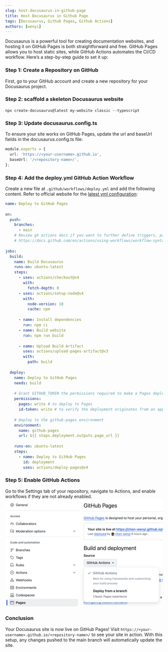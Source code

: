 ```yaml
---
slug: host-docusaurus-in-github-page
title: Host Docusaurus in Github Page
tags: [Docusaurus, Github Pages, Github Actions]
authors: [wenyi]
---
```


Docusaurus is a powerful tool for creating documentation websites, and hosting it on GitHub Pages is both straightforward and free. GitHub Pages allows you to host static sites, while GitHub Actions automates the CI/CD workflow. Here’s a step-by-step guide to set it up:

<!-- truncate -->

### Step 1: Create a Repository on GitHub

First, go to your GitHub account and create a new repository for your Docusaurus project.


### Step 2: scaffold a skeleton Docusaurus website

`npx create-docusaurus@latest my-website classic --typescript`

### Step 3: Update docusaurus.config.ts

To ensure your site works on GitHub Pages, update the url and baseUrl fields in the docusaurus.config.ts file:

```typescript
module.exports = {
  url: 'https://<your-username>.github.io',
  baseUrl: '/<repository-name>/',
};

```

### Step 4: Add the deploy.yml GitHub Action Workflow

Create a new file at `.github/workflows/deploy.yml` and add the following content. Refer to official website for the [latest yml configuration](https://docusaurus.io/docs/deployment#triggering-deployment-with-github-actions):

```yml title=".github/workflows/deploy.yml"
name: Deploy to GitHub Pages

on:
  push:
    branches:
      - main
    # Review gh actions docs if you want to further define triggers, paths, etc
    # https://docs.github.com/en/actions/using-workflows/workflow-syntax-for-github-actions#on

jobs:
  build:
    name: Build Docusaurus
    runs-on: ubuntu-latest
    steps:
      - uses: actions/checkout@v4
        with:
          fetch-depth: 0
      - uses: actions/setup-node@v4
        with:
          node-version: 18
          cache: npm

      - name: Install dependencies
        run: npm ci
      - name: Build website
        run: npm run build

      - name: Upload Build Artifact
        uses: actions/upload-pages-artifact@v3
        with:
          path: build

  deploy:
    name: Deploy to GitHub Pages
    needs: build

    # Grant GITHUB_TOKEN the permissions required to make a Pages deployment
    permissions:
      pages: write # to deploy to Pages
      id-token: write # to verify the deployment originates from an appropriate source

    # Deploy to the github-pages environment
    environment:
      name: github-pages
      url: ${{ steps.deployment.outputs.page_url }}

    runs-on: ubuntu-latest
    steps:
      - name: Deploy to GitHub Pages
        id: deployment
        uses: actions/deploy-pages@v4
```

### Step 5: Enable GitHub Actions

Go to the Settings tab of your repository, navigate to Actions, and enable workflows if they are not already enabled.
![](./github-action.png)

### Conclusion
Your Docusaurus site is now live on GitHub Pages! Visit `https://<your-username>.github.io/<repository-name>/` to see your site in action. With this setup, any changes pushed to the main branch will automatically update the site.